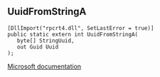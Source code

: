 ## UuidFromStringA

```
[DllImport("rpcrt4.dll", SetLastError = true)]
public static extern int UuidFromStringA(
   byte[] StringUuid,
   out Guid Uuid
);
```

[Microsoft documentation](https://docs.microsoft.com/en-us/windows/win32/api/rpcdce/nf-rpcdce-uuidfromstringa)
